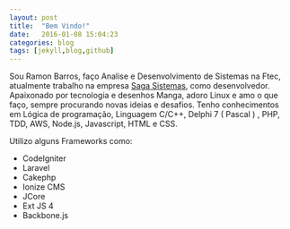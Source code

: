 ```yaml
---
layout: post
title:  "Bem Vindo!"
date:   2016-01-08 15:04:23
categories: blog
tags: [jekyll,blog,github]
---
```

Sou Ramon Barros, faço Analise e Desenvolvimento de Sistemas na Ftec, atualmente trabalho na empresa [Saga Sistemas], como desenvolvedor. Apaixonado por tecnologia e desenhos Manga, adoro Linux e amo o que faço, sempre procurando novas ideias e desafios.
Tenho conhecimentos em Lógica de programação, Linguagem C/C++, Delphi 7 ( Pascal ) , PHP, TDD, AWS, Node.js, Javascript, HTML e CSS.

Utilizo alguns Frameworks como:

- CodeIgniter
- Laravel
- Cakephp
- Ionize CMS
- JCore
- Ext JS 4
- Backbone.js

[Saga Sistemas]: http://sagasistemas.com.br
